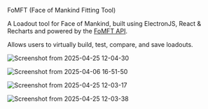 FoMFT (Face of Mankind Fitting Tool) 

A Loadout tool for Face of Mankind, built using ElectronJS, React & Recharts and powered by the [FoMFT API](https://github.com/ConradQQ/FoMFT-api).

Allows users to virtually build, test, compare, and save loadouts.

![Screenshot from 2025-04-25 12-04-30](https://github.com/user-attachments/assets/8a4608c0-6643-4496-a164-6b2b4b3bf9af)

![Screenshot from 2025-04-06 16-51-50](https://github.com/user-attachments/assets/d016895c-57b4-42c2-a35f-39a702fb97d1)

![Screenshot from 2025-04-25 12-03-17](https://github.com/user-attachments/assets/bcfb83c2-731e-4c3d-99d1-95e6a8826d94)

![Screenshot from 2025-04-25 12-03-38](https://github.com/user-attachments/assets/bde5d1c2-bd45-4df3-9b17-73b10a130bca)
